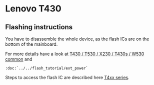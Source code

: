 # Lenovo T430

## Flashing instructions
You have to disassemble the whole device, as the flash ICs are on the bottom
of the mainboard.

For more details have a look at [T430 / T530 / X230 / T430s / W530 common] and
```eval_rst
:doc:`../../flash_tutorial/ext_power`
```

Steps to access the flash IC are described here [T4xx series].

[T4xx series]: t4xx_series.md
[T430 / T530 / X230 / T430s / W530 common]: xx30_series.md
